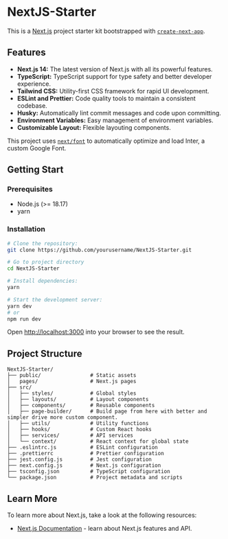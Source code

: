 
# NextJS-Starter
This is a [Next.js](https://nextjs.org/) project starter kit bootstrapped with [`create-next-app`](https://github.com/vercel/next.js/tree/canary/packages/create-next-app).

## Features
- **Next.js 14:** The latest version of Next.js with all its powerful features.
- **TypeScript:** TypeScript support for type safety and better developer experience.
- **Tailwind CSS:** Utility-first CSS framework for rapid UI development.
- **ESLint and Prettier:** Code quality tools to maintain a consistent codebase.
- **Husky:** Automatically lint commit messages and code upon committing.
- **Environment Variables:** Easy management of environment variables.
- **Customizable Layout:** Flexible layouting components.

This project uses [`next/font`](https://nextjs.org/docs/basic-features/font-optimization) to automatically optimize and load Inter, a custom Google Font.

## Getting Start
### Prerequisites
- Node.js (>= 18.17)
- yarn

### Installation

```bash
# Clone the repository:
git clone https://github.com/yourusername/NextJS-Starter.git

# Go to project directory
cd NextJS-Starter

# Install dependencies:
yarn

# Start the development server:
yarn dev
# or
npm run dev
```

Open [http://localhost:3000](http://localhost:3000) into your browser to see the result.

## Project Structure

```
NextJS-Starter/
├── public/                # Static assets
│   pages/                 # Next.js pages
├── src/
│   ├── styles/            # Global styles
│   ├── layouts/           # Layout components
│   ├── components/        # Reusable components
│   ├── page-builder/      # Build page from here with better and simpler drive more custom component.
│   ├── utils/             # Utility functions
│   ├── hooks/             # Custom React hooks
│   ├── services/          # API services
│   └── context/           # React context for global state
├── .eslintrc.js           # ESLint configuration
├── .prettierrc            # Prettier configuration
├── jest.config.js         # Jest configuration
├── next.config.js         # Next.js configuration
├── tsconfig.json          # TypeScript configuration
└── package.json           # Project metadata and scripts
```


## Learn More

To learn more about Next.js, take a look at the following resources:
- [Next.js Documentation](https://nextjs.org/docs) - learn about Next.js features and API.

